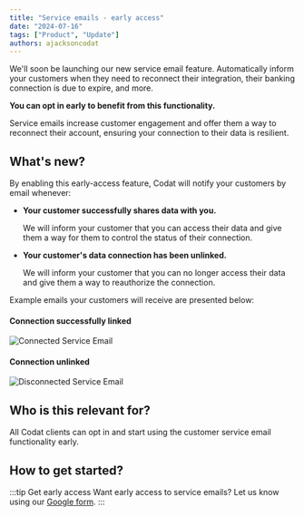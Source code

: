 ```yaml
---
title: "Service emails - early access"
date: "2024-07-16"
tags: ["Product", "Update"]
authors: ajacksoncodat
---
```


We'll soon be launching our new service email feature. Automatically inform your customers when they need to reconnect their integration, their banking connection is due to expire, and more. 

**You can opt in early to benefit from this functionality.**

<!--truncate-->

Service emails increase customer engagement and offer them a way to reconnect their account, ensuring your connection to their data is resilient.

## What's new?

By enabling this early-access feature, Codat will notify your customers by email whenever:

 - **Your customer successfully shares data with you.**

   We will inform your customer that you can access their data and give them a way for them to control the status of their connection.
  
 - **Your customer's data connection has been unlinked.**

   We will inform your customer that you can no longer access their data and give them a way to reauthorize the connection.

Example emails your customers will receive are presented below:

#### Connection successfully linked
![Connected Service Email](/img/updates/20240716-email-connect.png)

#### Connection unlinked 
![Disconnected Service Email](/img/updates/20240716-email-disconnect.png)

## Who is this relevant for?

All Codat clients can opt in and start using the customer service email functionality early.

## How to get started?

:::tip Get early access
Want early access to service emails? Let us know using our [Google form](https://forms.gle/1RhYZJ4UBZi9Rqoo9).
:::
